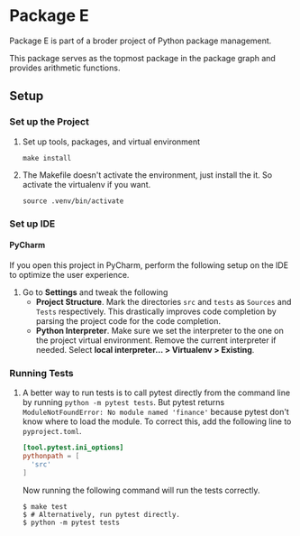 # Package E

Package E is part of a broder project of Python package management. 

This package serves as the topmost package in the package graph and provides arithmetic functions.

## Setup

### Set up the Project

1. Set up tools, packages, and virtual environment 

   ```shell
   make install
   ```

1. The Makefile doesn't activate the environment, just install the it. So activate the virtualenv if you want.

   ```shell
   source .venv/bin/activate 
   ```

### Set up IDE

#### PyCharm

If you open this project in PyCharm, perform the following setup on the IDE to optimize the user experience.

1. Go to **Settings** and tweak the following
   * **Project Structure**. Mark the directories `src` and `tests` as `Sources` and `Tests` respectively. This drastically improves code completion by parsing the project code for the code completion.
   * **Python Interpreter**. Make sure we set the interpreter to the one on the project virtual environment. Remove the current interpreter if needed. Select **local interpreter... > Virtualenv > Existing**.

### Running Tests
   
1. A better way to run tests is to call pytest directly from the command line by running `python -m pytest tests`. But pytest returns `ModuleNotFoundError: No module named 'finance'` because pytest don't know where to load the module. To correct this, add the following line to `pyproject.toml`.

   ```toml
   [tool.pytest.ini_options]
   pythonpath = [
     'src'
   ]
   ```

   Now running the following command will run the tests correctly.

   ```shell
   $ make test
   $ # Alternatively, run pytest directly.
   $ python -m pytest tests
   ```

